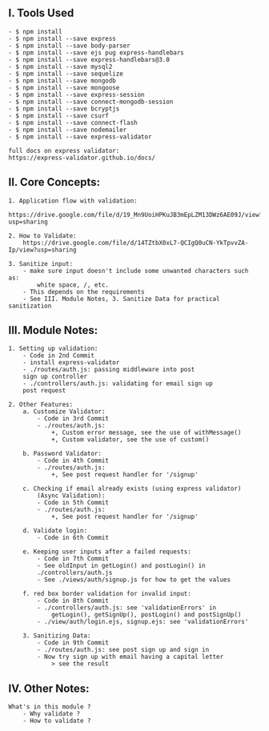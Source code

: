 ## I. Tools Used

    - $ npm install
    - $ npm install --save express
    - $ npm install --save body-parser
    - $ npm install --save ejs pug express-handlebars
    - $ npm install --save express-handlebars@3.0
    - $ npm install --save mysql2
    - $ npm install --save sequelize
    - $ npm install --save mongodb
    - $ npm install --save mongoose
    - $ npm install --save express-session
    - $ npm install --save connect-mongodb-session
    - $ npm install --save bcryptjs
    - $ npm install --save csurf
    - $ npm install --save connect-flash
    - $ npm install --save nodemailer
    - $ npm install --save express-validator

    full docs on express validator:
    https://express-validator.github.io/docs/

## II. Core Concepts:

    1. Application flow with validation:
        https://drive.google.com/file/d/19_Mn9UoiHPKuJB3mEpLZM13DWz6AE09J/view?usp=sharing

    2. How to Validate:
        https://drive.google.com/file/d/14TZtbX0xL7-QCIgQ0uCN-YkTpvvZA-Ip/view?usp=sharing

    3. Sanitize input:
        - make sure input doesn't include some unwanted characters such as:
            white space, /, etc.
        - This depends on the requirements
        - See III. Module Notes, 3. Sanitize Data for practical sanitization

## III. Module Notes:

    1. Setting up validation:
        - Code in 2nd Commit
        - install express-validator
        - ./routes/auth.js: passing middleware into post
        sign up controller
        - ./controllers/auth.js: validating for email sign up
        post request

    2. Other Features:
        a. Customize Validator:
            - Code in 3rd Commit
            - ./routes/auth.js:
                +, Custom error message, see the use of withMessage()
                +, Custom validator, see the use of custom()

        b. Password Validator:
            - Code in 4th Commit
            - ./routes/auth.js:
                +, See post request handler for '/signup'

        c. Checking if email already exists (using express validator)
            (Async Validation):
            - Code in 5th Commit
            - ./routes/auth.js:
                +, See post request handler for '/signup'

        d. Validate login:
            - Code in 6th Commit

        e. Keeping user inputs after a failed requests:
            - Code in 7th Commit
            - See oldInput in getLogin() and postLogin() in
            ./controllers/auth.js
            - See ./views/auth/signup.js for how to get the values

        f. red box border validation for invalid input:
            - Code in 8th Commit
            - ./controllers/auth.js: see 'validationErrors' in
                getLogin(), getSignUp(), postLogin() and postSignUp()
            - ./view/auth/login.ejs, signup.ejs: see 'validationErrors'

        3. Sanitizing Data:
            - Code in 9th Commit
            - ./routes/auth.js: see post sign up and sign in
            - Now try sign up with email having a capital letter
                > see the result

## IV. Other Notes:

    What's in this module ?
        - Why validate ?
        - How to validate ?
